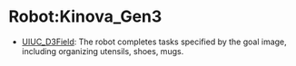 # Robot:Kinova_Gen3

- [UIUC_D3Field](oed-playground/tree/master/pages/datasets/uiuc_d3field.md): The robot completes tasks specified by the goal image, including organizing utensils, shoes, mugs.